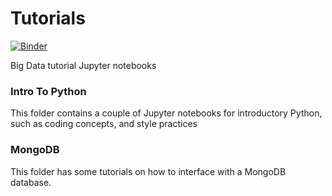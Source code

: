 # Tutorials

[![Binder](https://mybinder.org/badge_logo.svg)](https://mybinder.org/v2/gh/gt-big-data/Tutorials/master)

Big Data tutorial Jupyter notebooks

### Intro To Python

This folder contains a couple of Jupyter notebooks for introductory Python, such as coding concepts, and style practices

### MongoDB

This folder has some tutorials on how to interface with a MongoDB database. 
